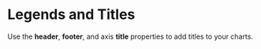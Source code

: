 Legends and Titles
==================

Use the **header**, **footer**, and axis **title** properties to add titles to your charts.